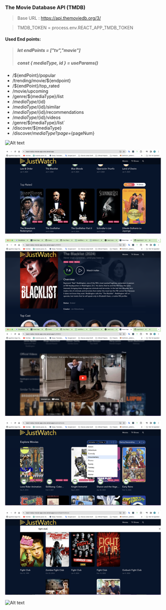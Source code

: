 
### The Movie Database API (TMDB)
> Base URL : https://api.themoviedb.org/3/

> TMDB_TOKEN = process.env.REACT_APP_TMDB_TOKEN

#### Used End points:
> ##### let endPoints = ["tv","movie"]
> #####  const { mediaType, id } = useParams()
- /${endPoint}/popular
- /trending/movie/${endpoint}
- /${endPoint}/top_rated
- /movie/upcoming
- /genre/${mediaType}/list
- /${mediaType}/${id}
- /${mediaType}/${id}/similar
- /${mediaType}/${id}/recommendations
- /${mediaType}/${id}/videos
- /genre/${mediaType}/list`
- /discover/${mediaType}
- /discover/${mediaType}?page=${pageNum}


![Alt text](<Ekran Resmi 2024-01-09 12.30.29.png>)

![Alt text](<Ekran Resmi 2024-01-09 12.31.20.png>)

![Alt text](<Ekran Resmi 2024-01-09 12.33.25.png>)
![Alt text](<Ekran Resmi 2024-01-09 12.33.50.png>)

![Alt text](<Ekran Resmi 2024-01-09 12.31.51.png>)

![Alt text](<Ekran Resmi 2024-01-09 12.32.25.png>)

![Alt text](<Ekran Resmi 2024-01-09 12.33.03.png>)